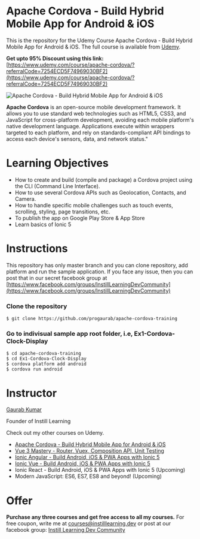 # Apache Cordova - Build Hybrid Mobile App for Android & iOS
This is the repository for the Udemy Course Apache Cordova - Build Hybrid Mobile App for Android & iOS. The full course is available from [Udemy](https://www.udemy.com/course/apache-cordova/?referralCode=7254ECD5F74969030BF2).

**Get upto 95% Discount using this link:** [https://www.udemy.com/course/apache-cordova/?referralCode=7254ECD5F74969030BF2](https://www.udemy.com/course/apache-cordova/?referralCode=7254ECD5F74969030BF2)

![Apache Cordova - Build Hybrid Mobile App for Android & iOS](https://img-a.udemycdn.com/course/750x422/3563971_a3d6_3.jpg?akD7s3N2w2OuLMOriDMPYe-4PBQKiaVrEOLeMYODpT_2Rtwoh9mdqFrqXYCAi4apO7INcJyeY6HnZfLhMw0KyEucaGk3EFB7KsdWoHR3SQld6ayXLIq-OMqO9eesQGhB)

**Apache Cordova** is an open-source mobile development framework. It allows you to use standard web technologies such as HTML5, CSS3, and JavaScript for cross-platform development, avoiding each mobile platform's native development language. Applications execute within wrappers targeted to each platform, and rely on standards-compliant API bindings to access each device's sensors, data, and network status."

# Learning Objectives
* How to create and build (compile and package) a Cordova project using the CLI (Command Line Interface).
* How to use several Cordova APIs such as Geolocation, Contacts, and Camera.
* How to handle specific mobile challenges such as touch events, scrolling, styling, page transitions, etc.
* To publish the app on Google Play Store & App Store
* Learn basics of Ionic 5

# Instructions
This repository has only master branch and you can clone repository, add platform and run the sample application. If you face any issue, then you can post that in our secret facebook group at [https://www.facebook.com/groups/InstillLearningDevCommunity](https://www.facebook.com/groups/InstillLearningDevCommunity)  

### Clone the repository 
``` $ git clone https://github.com/progaurab/apache-cordova-training ```

### Go to indivisual sample app root folder, i.e, Ex1-Cordova-Clock-Display
```
$ cd apache-cordova-training
$ cd Ex1-Cordova-Clock-Display
$ cordova platform add android
$ cordova run android
```

# Instructor
[Gaurab Kumar](https://www.linkedin.com/in/progaurab)

Founder of Instill Learning

Check out my other courses on Udemy.

* [Apache Cordova - Build Hybrid Mobile App for Android & iOS](https://www.udemy.com/course/apache-cordova/?referralCode=7254ECD5F74969030BF2)
* [Vue 3 Mastery - Router, Vuex, Composition API, Unit Testing](https://www.udemy.com/course/vuejs-mastery/?referralCode=E5BE9F0369E8443597C2)
* [Ionic Angular - Build Android, iOS & PWA Apps with Ionic 5](https://www.udemy.com/course/ionic-angular-android-ios-pwa/?referralCode=496914FCE019147DA7B4)
* [Ionic Vue - Build Android, iOS & PWA Apps with Ionic 5](https://www.udemy.com/course/ionic-vue/?referralCode=DFA269E4CB54560A8C2A)
* Ionic React - Build Android, iOS & PWA Apps with Ionic 5 (Upcoming)
* Modern JavaScript: ES6, ES7, ES8 and beyond! (Upcoming)

# Offer
**Purchase any three courses and get free access to all my courses.** 
For free coupon, write me at courses@instilllearning.dev or post at our facebook group: [Instill Learning Dev Community](https://www.facebook.com/groups/InstillLearningDevCommunity)
